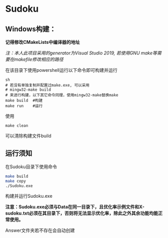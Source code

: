 # Sudoku

## Windows构建：

**记得修改CMakeLists中编译器的地址**

*注：本人此项目采用的generator为Visual Studio 2019, 若使用GNU make等需要在makefile修改相应的路径*

在该目录下使用powershell运行以下命令即可构建并运行

```shell
sh
# 若没有单独复制并配置过make.exe, 可以采用
# mingw32-make build
# 来进行构建，以下其它命令同理，使用mingw32-make替换make
make build	#构建
make run	#运行
```

使用

```shell
make clean
```

可以清除构建文件build

## 运行须知

在Sudoku目录下使用命令

```sh
make build
make copy
./Sudoku.exe
```

构建并运行Sudoku.exe

**注意：Sudoku.exe必须与Data在同一目录下，且优化率示例文件和X-sudoku.txt必须在其目录下，否则将无法显示优化率，除此之外其余功能均能正常使用。**

Answer文件夹若不存在会自动创建

